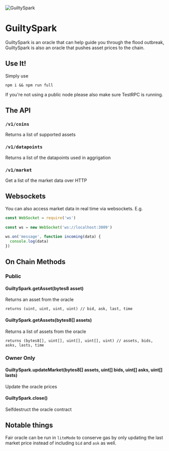 ![GuiltySpark](https://s1.megabrandsmedia.com/figurines/r/444x444/343-guilty-spark-9469.png)
# GuiltySpark

GuiltySpark is an oracle that can help guide you through the flood outbreak, GuiltySpark is also an oracle that pushes asset prices to the chain.

## Use It!
Simply use 
```
npm i && npm run full
```
If you're not using a public node please also make sure TestRPC is running.

## The API

### `/v1/coins`
Returns a list of supported assets

### `/v1/datapoints` 
Returns a list of the datapoints used in aggrigation

### `/v1/market`
Get a list of the market data over HTTP

## Websockets

You can also access market data in real time via websockets. E.g.

```js
const WebSocket = require('ws')
 
const ws = new WebSocket('ws://localhost:3009')
 
ws.on('message', function incoming(data) {
  console.log(data)
})
```

## On Chain Methods

### Public
#### GuiltySpark.getAsset(bytes8 asset)
Returns an asset from the oracle 
```
returns (uint, uint, uint, uint) // bid, ask, last, time
```
#### GuiltySpark.getAssets(bytes8[] assets)
Returns a list of assets from the oracle
```
returns (bytes8[], uint[], uint[], uint[], uint) // assets, bids, asks, lasts, time
```

### Owner Only
#### GuiltySpark.updateMarket(bytes8[] assets, uint[] bids, uint[] asks, uint[] lasts)
Update the oracle prices

#### GuiltySpark.close()
Selfdestruct the oracle contract


## Notable things

Fair oracle can be run in `liteMode` to conserve gas by only updating the last market price instead of including `bid` and `ask` as well.
